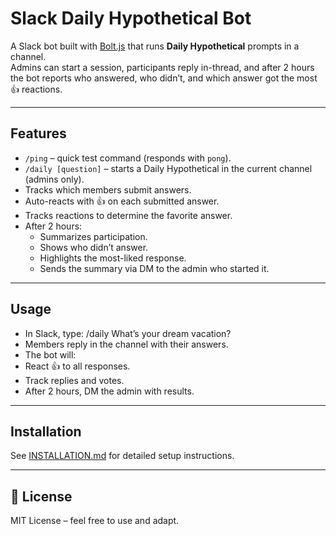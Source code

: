 # Slack Daily Hypothetical Bot

A Slack bot built with [Bolt.js](https://slack.dev/bolt-js) that runs **Daily Hypothetical** prompts in a channel.  
Admins can start a session, participants reply in-thread, and after 2 hours the bot reports who answered, who didn’t, and which answer got the most 👍 reactions.  

---

## Features
- `/ping` – quick test command (responds with `pong`).
- `/daily [question]` – starts a Daily Hypothetical in the current channel (admins only).
- Tracks which members submit answers.
- Auto-reacts with 👍 on each submitted answer.
- Tracks reactions to determine the favorite answer.
- After 2 hours:
  - Summarizes participation.
  - Shows who didn’t answer.
  - Highlights the most-liked response.
  - Sends the summary via DM to the admin who started it.

---

## Usage
- In Slack, type: /daily What’s your dream vacation?
- Members reply in the channel with their answers.
- The bot will:
- React 👍 to all responses.
- Track replies and votes.
- After 2 hours, DM the admin with results.

---

## Installation
See [INSTALLATION.md](INSTALLATION.md) for detailed setup instructions.

---

## 📜 License
MIT License – feel free to use and adapt.
